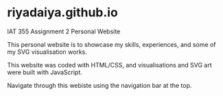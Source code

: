 # riyadaiya.github.io
IAT 355 Assignment 2 Personal Website

This personal website is to showcase my skills, experiences, and some of my SVG visualisation works.

This website was coded with HTML/CSS, and visualisations and SVG art were built with JavaScript.

Navigate through this webiste using the navigation bar at the top.